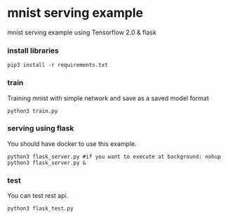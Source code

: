 # mnist serving example
mnist serving example using Tensorflow 2.0 & flask

### install libraries
```
pip3 install -r requirements.txt
```

### train
Training mnist with simple network and save as a saved model format
```
python3 train.py
```

### serving using flask
You should have docker to use this example.
```
python3 flask_server.py #if you want to execute at background: nohup python3 flask_server.py &
```

### test
You can test rest api.
```
python3 flask_test.py
```
